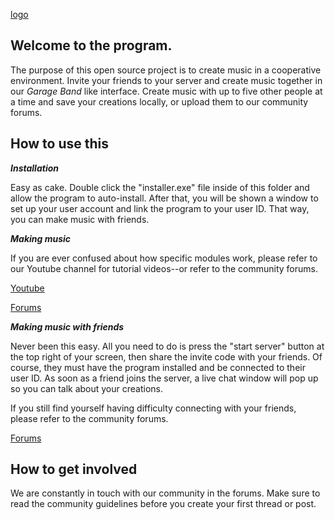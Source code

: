 [logo](https://imgur.com/a/eeus1TA)
## Welcome to the program.

The purpose of this open source project is to create music in a cooperative environment. Invite your friends to your server and create music together in our *Garage Band* like interface. Create music with up to five other people at a time and save your creations locally, or upload them to our community forums.

## How to use this

***Installation***

Easy as cake. Double click the "installer.exe" file inside of this folder and allow the program to auto-install. After that, you will be shown a window to set up your user account and link the program to your user ID. That way, you can make music with friends.

***Making music***

If you are ever confused about how specific modules work, please refer to our Youtube channel for tutorial videos--or refer to the community forums.

[Youtube](youtube.com/fakechannelforthisproject)

[Forums](www.fakeforumsforfakeproject.org)

***Making music with friends***

Never been this easy. All you need to do is press the "start server" button at the top right of your screen, then share the invite code with your friends. Of course, they must have the program installed and be connected to their user ID. As soon as a friend joins the server, a live chat window will pop up so you can talk about your creations. 

If you still find yourself having difficulty connecting with your friends, please refer to the community forums.

[Forums](www.fakeforumsforfakeproject.org)

## How to get involved

We are constantly in touch with our community in the forums. Make sure to read the community guidelines before you create your first thread or post. 

